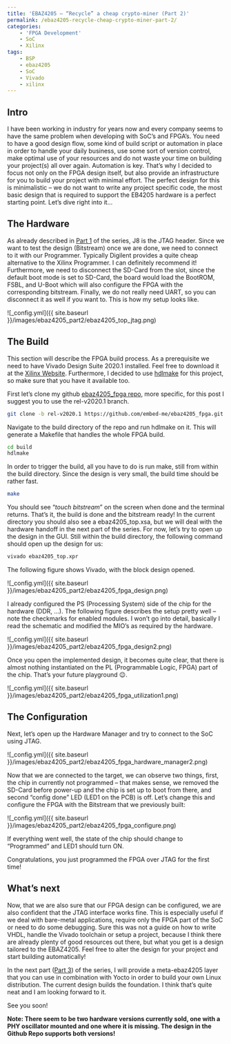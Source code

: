 ```yaml
---
title: 'EBAZ4205 – “Recycle” a cheap crypto-miner (Part 2)'
permalink: /ebaz4205-recycle-cheap-crypto-miner-part-2/
categories:
    - 'FPGA Development'
    - SoC
    - Xilinx
tags:
    - BSP
    - ebaz4205
    - SoC
    - Vivado
    - xilinx
---
```


## Intro

I have been working in industry for years now and every company seems to have the same problem when developing with SoC’s and FPGA’s. You need to have a good design flow, some kind of build script or automation in place in order to handle your daily business, use some sort of version control, make optimal use of your resources and do not waste your time on building your project(s) all over again. Automation is key. That’s why I decided to focus not only on the FPGA design itself, but also provide an infrastructure for you to build your project with minimal effort. The perfect design for this is minimalistic – we do not want to write any project specific code, the most basic design that is required to support the EB4205 hardware is a perfect starting point. Let’s dive right into it…

## The Hardware

As already described in [Part 1](https://embed-me.github.io/ebaz4205-recycle-cheap-crypto-miner-part-1/) of the series, J8 is the JTAG header. Since we want to test the design (Bitstream) once we are done, we need to connect to it with our Programmer. Typically Digilent provides a quite cheap alternative to the Xilinx Programmer. I can definitely recommend it! Furthermore, we need to disconnect the SD-Card from the slot, since the default boot mode is set to SD-Card, the board would load the BootROM, FSBL, and U-Boot which will also configure the FPGA with the corresponding bitstream. Finally, we do not really need UART, so you can disconnect it as well if you want to. This is how my setup looks like.

![_config.yml]({{ site.baseurl }}/images/ebaz4205_part2/ebaz4205_top_jtag.png)

## The Build

This section will describe the FPGA build process. As a prerequisite we need to have Vivado Design Suite 2020.1 installed. Feel free to download it at the [Xilinx Website](https://www.xilinx.com/support/download/index.html/content/xilinx/en/downloadNav/vivado-design-tools/2020-1.html). Furthermore, I decided to use [hdlmake](https://hdlmake.readthedocs.io/en/master/) for this project, so make sure that you have it available too.

First let’s clone my github [ebaz4205\_fpga repo](https://github.com/embed-me/ebaz4205_fpga), more specific, for this post I suggest you to use the rel-v2020.1 branch.

``` bash
git clone -b rel-v2020.1 https://github.com/embed-me/ebaz4205_fpga.git
```

Navigate to the build directory of the repo and run hdlmake on it. This will generate a Makefile that handles the whole FPGA build.

``` bash
cd build
hdlmake
```

In order to trigger the build, all you have to do is run make, still from within the build directory. Since the design is very small, the build time should be rather fast.

``` bash
make
```

You should see “*touch bitstream*” on the screen when done and the terminal returns. That’s it, the build is done and the bitstream ready! In the current directory you should also see a ebaz4205\_top.xsa, but we will deal with the hardware handoff in the next part of the series. For now, let’s try to open up the design in the GUI. Still within the build directory, the following command should open up the design for us:

``` bash
vivado ebaz4205_top.xpr
```

The following figure shows Vivado, with the block design opened.

![_config.yml]({{ site.baseurl }}/images/ebaz4205_part2/ebaz4205_fpga_design.png)

I already configured the PS (Processing System) side of the chip for the hardware (DDR, …). The following figure describes the setup pretty well – note the checkmarks for enabled modules. I won’t go into detail, basically I read the schematic and modified the MIO’s as required by the hardware.

![_config.yml]({{ site.baseurl }}/images/ebaz4205_part2/ebaz4205_fpga_design2.png)

Once you open the implemented design, it becomes quite clear, that there is almost nothing instantiated on the PL (Programmable Logic, FPGA) part of the chip. That’s your future playground 😉.

![_config.yml]({{ site.baseurl }}/images/ebaz4205_part2/ebaz4205_fpga_utilization1.png)

## The Configuration

Next, let’s open up the Hardware Manager and try to connect to the SoC using JTAG.

![_config.yml]({{ site.baseurl }}/images/ebaz4205_part2/ebaz4205_fpga_hardware_manager2.png)

Now that we are connected to the target, we can observe two things, first, the chip in currently not programmed – that makes sense, we removed the SD-Card before power-up and the chip is set up to boot from there, and second “config done” LED (LED1 on the PCB) is off. Let’s change this and configure the FPGA with the Bitstream that we previously built:

![_config.yml]({{ site.baseurl }}/images/ebaz4205_part2/ebaz4205_fpga_configure.png)

If everything went well, the state of the chip should change to “Programmed” and LED1 should turn ON.

Congratulations, you just programmed the FPGA over JTAG for the first time!

## What’s next

Now, that we are also sure that our FPGA design can be configured, we are also confident that the JTAG interface works fine. This is especially useful if we deal with bare-metal applications, require only the FPGA part of the SoC or need to do some debugging. Sure this was not a guide on how to write VHDL, handle the Vivado toolchain or setup a project, because I think there are already plenty of good resources out there, but what you get is a design tailored to the EBAZ4205. Feel free to alter the design for your project and start building automatically!

In the next part ([Part 3](https://embed-me.github.io/ebaz4205-recycle-cheap-crypto-miner-part-3/)) of the series, I will provide a meta-ebaz4205 layer that you can use in combination with Yocto in order to build your own Linux distribution. The current design builds the foundation. I think that’s quite neat and I am looking forward to it.

See you soon!

**Note: There seem to be two hardware versions currently sold, one with a PHY oscillator mounted and one where it is missing. The design in the Github Repo supports both versions!**